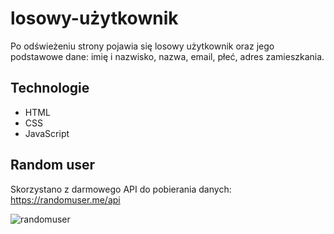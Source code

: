 # losowy-użytkownik
Po odświeżeniu strony pojawia się losowy użytkownik oraz jego podstawowe dane: imię i nazwisko, nazwa, email, płeć, adres zamieszkania.


## Technologie
- HTML
- CSS
- JavaScript

## Random user
Skorzystano z darmowego API do pobierania danych: https://randomuser.me/api

![randomuser](https://user-images.githubusercontent.com/105555319/168482461-fa1f6a92-e92f-476d-b711-ef2011992139.png)


